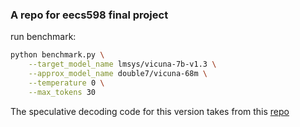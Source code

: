 ### A repo for eecs598 final project

run benchmark:

```bash
python benchmark.py \
    --target_model_name lmsys/vicuna-7b-v1.3 \
    --approx_model_name double7/vicuna-68m \
    --temperature 0 \
    --max_tokens 30
```

The speculative decoding code for this version takes from this [repo](https://github.com/shreyansh26/Speculative-Sampling/tree/main)